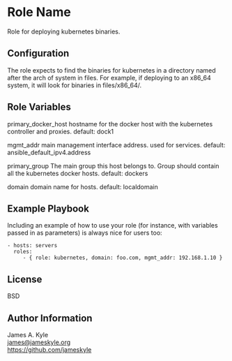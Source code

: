Role Name
=========

Role for deploying kubernetes binaries.

Configuration
------------

The role expects to find the binaries for kubernetes in a directory named after 
the arch of system in files. For example, if deploying to an x86\_64 system, it 
will look for binaries in files/x86\_64/.

Role Variables
--------------

primary\_docker\_host
    hostname for the docker host with the kubernetes controller and proxies.
    default: dock1

mgmt\_addr
    main management interface address. used for services.
    default: ansible_default_ipv4.address

primary\_group
    The main group this host belongs to. Group should contain all the 
    kubernetes docker hosts.
    default: dockers

domain
    domain name for hosts.
    default: localdomain


Example Playbook
----------------

Including an example of how to use your role (for instance, with variables passed in as parameters) is always nice for users too:

    - hosts: servers
      roles:
         - { role: kubernetes, domain: foo.com, mgmt_addr: 192.168.1.10 }


License
-------

BSD

Author Information
------------------

James A. Kyle  
james@jameskyle.org  
https://github.com/jameskyle  
